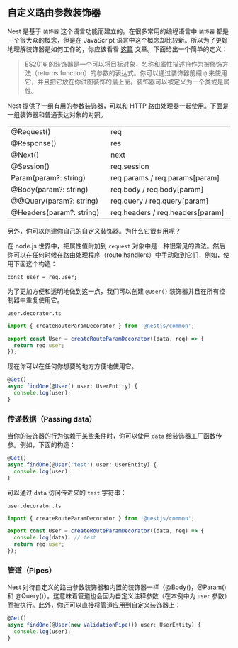 ## 自定义路由参数装饰器

Nest 是基于 `装饰器` 这个语言功能而建立的。在很多常用的编程语言中 `装饰器` 都是一个很大众的概念，但是在 JavaScript 语言中这个概念却比较新。所以为了更好地理解装饰器是如何工作的，你应该看看 [这篇](https://medium.com/google-developers/exploring-es7-decorators-76ecb65fb841) 文章。下面给出一个简单的定义：

> ES2016 的装饰器是一个可以将目标对象，名称和属性描述符作为被修饰方法（returns function）的参数的表达式。你可以通过装饰器前缀 `@` 来使用它，并且把它放在你试图装饰的最上面。装饰器可以被定义为一个类或是属性。

Nest 提供了一组有用的参数装饰器，可以和 HTTP 路由处理器一起使用。下面是一组装饰器和普通表达对象的对照。

|                                           |                                              |
| ----------------------------------------- | -------------------------------------------- |
| @Request()                                | req                                          |
| @Response()                               | res                                          |
| @Next()                                   | next                                         |
| @Session()                                | req.session                                  |
| Param(param?: string)                     | req.params / req.params[param]               |
| @Body(param?: string)                     | req.body / req.body[param]                   |
| @@Query(param?: string)                   | req.query / req.query[param]                 |
| @Headers(param?: string)　　　　　　　　　　| req.headers / req.headers[param]　　　　　　　|

另外，你可以创建你自己的自定义装饰器。为什么它很有用呢？

在 node.js 世界中，把属性值附加到 `request` 对象中是一种很常见的做法。然后你可以在任何时候在路由处理程序（route handlers）中手动取到它们，例如，使用下面这个构造：

```
const user = req.user;
```
为了更加方便和透明地做到这一点，我们可以创建 `@User()` 装饰器并且在所有控制器中重复使用它。

`user.decorator.ts`

```typescript
import { createRouteParamDecorator } from '@nestjs/common';

export const User = createRouteParamDecorator((data, req) => {
  return req.user;
});
```

现在你可以在任何你想要的地方方便地使用它。

```typescript
@Get()
async findOne(@User() user: UserEntity) {
  console.log(user);
}
```

### 传递数据（Passing data）

当你的装饰器的行为依赖于某些条件时，你可以使用 `data` 给装饰器工厂函数传参。例如，下面的构造：

```typescript
@Get()
async findOne(@User('test') user: UserEntity) {
  console.log(user);
}
```

可以通过 `data` 访问传进来的 `test` 字符串：

`user.decorator.ts`

```typescript
import { createRouteParamDecorator } from '@nestjs/common';

export const User = createRouteParamDecorator((data, req) => {
  console.log(data); // test
  return req.user;
});
```

### 管道（Pipes）

Nest 对待自定义的路由参数装饰器和内置的装饰器一样（@Body()，@Param() 和 @Query()）。这意味着管道也会因为自定义注释参数（在本例中为 `user` 参数）而被执行。此外，你还可以直接将管道应用到自定义装饰器上： 

```typescript
@Get()
async findOne(@User(new ValidationPipe()) user: UserEntity) {
  console.log(user);
}
```